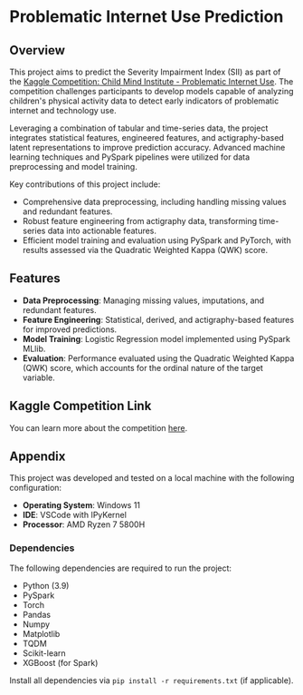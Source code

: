 # Problematic Internet Use Prediction

## Overview

This project aims to predict the Severity Impairment Index (SII) as part of the [Kaggle Competition: Child Mind Institute - Problematic Internet Use](https://www.kaggle.com/competitions/child-mind-institute-problematic-internet-use). The competition challenges participants to develop models capable of analyzing children's physical activity data to detect early indicators of problematic internet and technology use.

Leveraging a combination of tabular and time-series data, the project integrates statistical features, engineered features, and actigraphy-based latent representations to improve prediction accuracy. Advanced machine learning techniques and PySpark pipelines were utilized for data preprocessing and model training.

Key contributions of this project include:
- Comprehensive data preprocessing, including handling missing values and redundant features.
- Robust feature engineering from actigraphy data, transforming time-series data into actionable features.
- Efficient model training and evaluation using PySpark and PyTorch, with results assessed via the Quadratic Weighted Kappa (QWK) score.

## Features

- **Data Preprocessing**: Managing missing values, imputations, and redundant features.
- **Feature Engineering**: Statistical, derived, and actigraphy-based features for improved predictions.
- **Model Training**: Logistic Regression model implemented using PySpark MLlib.
- **Evaluation**: Performance evaluated using the Quadratic Weighted Kappa (QWK) score, which accounts for the ordinal nature of the target variable.

## Kaggle Competition Link

You can learn more about the competition [here](https://www.kaggle.com/competitions/child-mind-institute-problematic-internet-use).

## Appendix

This project was developed and tested on a local machine with the following configuration:
- **Operating System**: Windows 11
- **IDE**: VSCode with IPyKernel
- **Processor**: AMD Ryzen 7 5800H

### Dependencies

The following dependencies are required to run the project:
- Python (3.9)
- PySpark
- Torch
- Pandas
- Numpy
- Matplotlib
- TQDM
- Scikit-learn
- XGBoost (for Spark)

Install all dependencies via `pip install -r requirements.txt` (if applicable).
